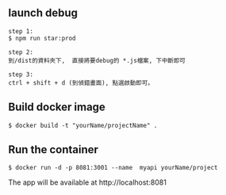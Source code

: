 ## launch debug
```
step 1:
$ npm run star:prod

step 2:
到/dist的資料夾下,  直接將要debug的 *.js檔案, 下中斷即可

step 3:
ctrl + shift + d (到偵錯畫面), 點選啟動即可。

```



## Build docker image

```
$ docker build -t "yourName/projectName" . 
```

## Run the container

```
$ docker run -d -p 8081:3001 --name  myapi yourName/project

```


The app will be available at http://localhost:8081
